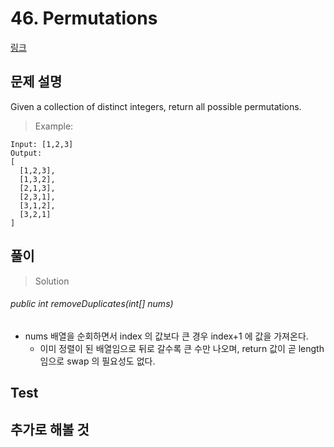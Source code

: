 # 46. Permutations   
[링크](https://leetcode.com/problems/permutations/)

## 문제 설명

Given a collection of distinct integers, return all possible permutations.

> Example:
```
Input: [1,2,3]
Output:
[
  [1,2,3],
  [1,3,2],
  [2,1,3],
  [2,3,1],
  [3,1,2],
  [3,2,1]
]
```

## 풀이
> Solution
###### public int removeDuplicates(int[] nums)
- nums 배열을 순회하면서 index 의 값보다 큰 경우 index+1 에 값을 가져온다.
    - 이미 정렬이 된 배열임으로 뒤로 갈수록 큰 수만 나오며, return 값이 곧 length 임으로 swap 의 필요성도 없다.


## Test    


## 추가로 해볼 것
